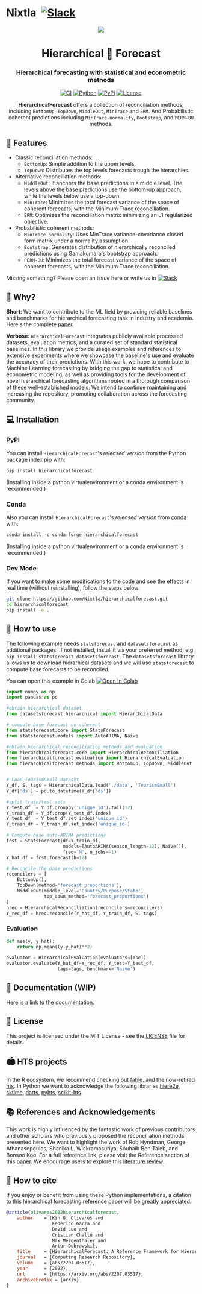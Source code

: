 # Nixtla &nbsp;[![Slack](https://img.shields.io/badge/Slack-4A154B?&logo=slack&logoColor=white)](https://join.slack.com/t/nixtlaworkspace/shared_invite/zt-135dssye9-fWTzMpv2WBthq8NK0Yvu6A)

<div align="center">
<img src="https://raw.githubusercontent.com/Nixtla/neuralforecast/main/nbs/imgs_indx/logo_mid.png">
<h1 align="center">Hierarchical 👑 Forecast</h1>
<h3 align="center">Hierarchical forecasting with statistical and econometric methods</h3>
    
[![CI](https://github.com/Nixtla/hierarchicalforecast/actions/workflows/ci.yml/badge.svg)](https://github.com/Nixtla/hierarchicalforecast/actions/workflows/ci.yml)
[![Python](https://img.shields.io/pypi/pyversions/hierarchicalforecast)](https://pypi.org/project/hierarchicalforecast/)
[![PyPi](https://img.shields.io/pypi/v/hierarchicalforecast?color=blue)](https://pypi.org/project/hierarchicalforecast/)
[![License](https://img.shields.io/badge/License-Apache_2.0-blue.svg)](https://github.com/Nixtla/hierarchicalforecast/blob/main/LICENSE)
    
**HierarchicalForecast** offers a collection of reconciliation methods, including `BottomUp`, `TopDown`, `MiddleOut`, `MinTrace` and `ERM`. And Probabilistic coherent predictions including `MinTrace-normality`, `Bootstrap`, and `PERM-BU` methods.
</div>

## 🎊 Features 

* Classic reconciliation methods:
    - `BottomUp`: Simple addition to the upper levels.
    - `TopDown`: Distributes the top levels forecasts trough the hierarchies.
* Alternative reconciliation methods:
    - `MiddleOut`: It anchors the base predictions in a middle level. The levels above the base predictions use the bottom-up approach, while the levels below use a top-down.
    - `MinTrace`: Minimizes the total forecast variance of the space of coherent forecasts, with the Minimum Trace reconciliation.
    - `ERM`: Optimizes the reconciliation matrix minimizing an L1 regularized objective.
* Probabilistic coherent methods:
    - `MinTrace-normality`: Uses MinTrace variance-covariance closed form matrix under a normality assumption.
    - `Bootstrap`: Generates distribution of hierarchically reconciled predictions using Gamakumara's bootstrap approach.
    - `PERM-BU`: Minimizes the total forecast variance of the space of coherent forecasts, with the Minimum Trace reconciliation.

Missing something? Please open an issue here or write us in [![Slack](https://img.shields.io/badge/Slack-4A154B?&logo=slack&logoColor=white)](https://join.slack.com/t/nixtlaworkspace/shared_invite/zt-135dssye9-fWTzMpv2WBthq8NK0Yvu6A)

## 📖 Why? 

**Short**: We want to contribute to the ML field by providing reliable baselines and benchmarks for hierarchical forecasting task in industry and academia. Here's the complete [paper](https://arxiv.org/abs/2207.03517).

**Verbose**: `HierarchicalForecast` integrates publicly available processed datasets, evaluation metrics, and a curated set of standard statistical baselines. In this library we provide usage examples and references to extensive experiments where we showcase the baseline's use and evaluate the accuracy of their predictions. With this work, we hope to contribute to Machine Learning forecasting by bridging the gap to statistical and econometric modeling, as well as providing tools for the development of novel hierarchical forecasting algorithms rooted in a thorough comparison of these well-established models. We intend to continue maintaining and increasing the repository, promoting collaboration across the forecasting community.

## 💻 Installation

### PyPI

You can install `HierarchicalForecast`'s *released version* from the Python package index [pip](https://pypi.org) with:

```python
pip install hierarchicalforecast
```

(Installing inside a python virtualenvironment or a conda environment is recommended.)

### Conda

Also you can install `HierarchicalForecast`'s *released version* from [conda](https://anaconda.org) with:

```python
conda install -c conda-forge hierarchicalforecast
```

(Installing inside a python virtualenvironment or a conda environment is recommended.)

### Dev Mode

If you want to make some modifications to the code and see the effects in real time (without reinstalling), follow the steps below:

```bash
git clone https://github.com/Nixtla/hierarchicalforecast.git
cd hierarchicalforecast
pip install -e .
```

## 🧬 How to use

The following example needs `statsforecast` and `datasetsforecast` as additional packages. If not installed, install it via your preferred method, e.g. `pip install statsforecast datasetsforecast`.
The `datasetsforecast` library allows us to download hierarhical datasets and we will use `statsforecast` to compute base forecasts to be reconciled.

You can open this example in Colab [![Open In Colab](https://colab.research.google.com/assets/colab-badge.svg)](https://colab.research.google.com/github/nixtla/hierarchicalforecast/blob/main/nbs/examples/TourismSmall.ipynb)

```python
import numpy as np
import pandas as pd

#obtain hierarchical dataset
from datasetsforecast.hierarchical import HierarchicalData

# compute base forecast no coherent
from statsforecast.core import StatsForecast
from statsforecast.models import AutoARIMA, Naive

#obtain hierarchical reconciliation methods and evaluation
from hierarchicalforecast.core import HierarchicalReconciliation
from hierarchicalforecast.evaluation import HierarchicalEvaluation
from hierarchicalforecast.methods import BottomUp, TopDown, MiddleOut


# Load TourismSmall dataset
Y_df, S, tags = HierarchicalData.load('./data', 'TourismSmall')
Y_df['ds'] = pd.to_datetime(Y_df['ds'])

#split train/test sets
Y_test_df  = Y_df.groupby('unique_id').tail(12)
Y_train_df = Y_df.drop(Y_test_df.index)
Y_test_df  = Y_test_df.set_index('unique_id')
Y_train_df = Y_train_df.set_index('unique_id')

# Compute base auto-ARIMA predictions
fcst = StatsForecast(df=Y_train_df, 
                     models=[AutoARIMA(season_length=12), Naive()], 
                     freq='M', n_jobs=-1)
Y_hat_df = fcst.forecast(h=12)

# Reconcile the base predictions
reconcilers = [
    BottomUp(),
    TopDown(method='forecast_proportions'),
    MiddleOut(middle_level='Country/Purpose/State',
              top_down_method='forecast_proportions')
]
hrec = HierarchicalReconciliation(reconcilers=reconcilers)
Y_rec_df = hrec.reconcile(Y_hat_df, Y_train_df, S, tags)
```

### Evaluation

```python
def mse(y, y_hat):
    return np.mean((y-y_hat)**2)

evaluator = HierarchicalEvaluation(evaluators=[mse])
evaluator.evaluate(Y_hat_df=Y_rec_df, Y_test=Y_test_df, 
                   tags=tags, benchmark='Naive')
```

## 📖 Documentation (WIP)
Here is a link to the [documentation](https://nixtla.github.io/hierarchicalforecast/).

## 📃 License
This project is licensed under the MIT License - see the [LICENSE](https://github.com/Nixtla/neuralforecast/blob/main/LICENSE) file for details.

## 🏟 HTS projects
In the R ecosystem, we recommend checking out [fable](http://fable.tidyverts.org/), and the now-retired [hts](https://github.com/earowang/hts).
In Python we want to acknowledge the following libraries [hiere2e](https://github.com/rshyamsundar/gluonts-hierarchical-ICML-2021), [sktime](https://github.com/sktime/sktime-tutorial-pydata-berlin-2022), [darts](https://github.com/unit8co/darts), [pyhts](https://github.com/AngelPone/pyhts), [scikit-hts](https://github.com/carlomazzaferro/scikit-hts).

## 📚 References and Acknowledgements
This work is highly influenced by the fantastic work of previous contributors and other scholars who previously proposed the reconciliation methods presented here. We want to highlight the work of Rob Hyndman, George Athanasopoulos, Shanika L. Wickramasuriya, Souhaib Ben Taieb, and Bonsoo Koo. For a full reference link, please visit the Reference section of this [paper](https://arxiv.org/pdf/2207.03517.pdf).
We encourage users to explore this [literature review](https://otexts.com/fpp3/hierarchical-reading.html).

## 🙏 How to cite
If you enjoy or benefit from using these Python implementations, a citation to this [hierarchical forecasting reference paper](https://arxiv.org/abs/2207.03517) will be greatly appreciated.
```bibtex
@article{olivares2022hierarchicalforecast,
    author    = {Kin G. Olivares and
                 Federico Garza and 
                 David Luo and 
                 Cristian Challú and
                 Max Mergenthaler and
                 Artur Dubrawski},
    title     = {HierarchicalForecast: A Reference Framework for Hierarchical Forecasting in Python},
    journal   = {Computing Research Repository},
    volume    = {abs/2207.03517},
    year      = {2022},
    url       = {https://arxiv.org/abs/2207.03517},
    archivePrefix = {arXiv}
}
```
